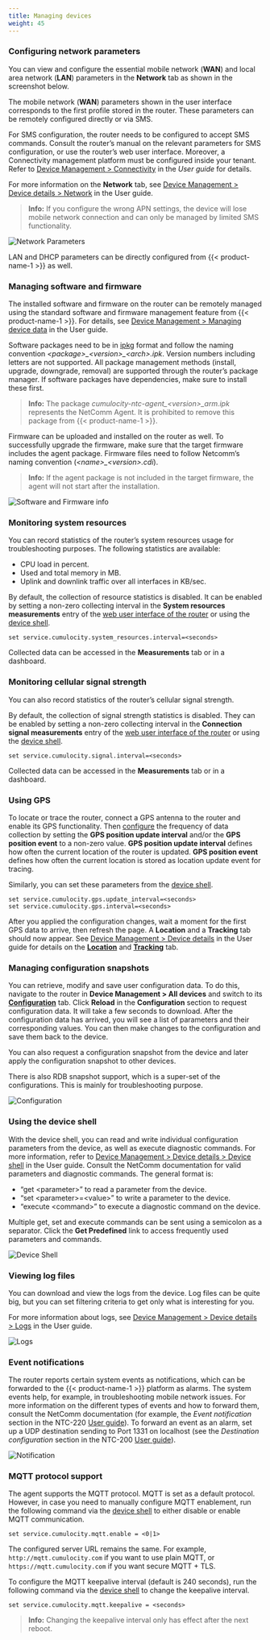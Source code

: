 ```yaml
---
title: Managing devices
weight: 45
---
```


<a name="network"></a>
### Configuring network parameters

You can view and configure the essential mobile network (**WAN**) and local area network (**LAN**) parameters in the **Network** tab as shown in the screenshot below.

The mobile network (**WAN**) parameters shown in the user interface corresponds to the first profile stored in the router. These parameters can be remotely configured directly or via SMS.

For SMS configuration, the router needs to be configured to accept SMS commands. Consult the router’s manual on the relevant parameters for SMS configuration, or use the router’s web user interface. Moreover, a Connectivity management platform must be configured inside your tenant. Refer to [Device Management > Connectivity](/users-guide/device-management/#connectivity) in the *User guide* for details.

For more information on the **Network** tab, see [Device Management > Device details > Network](/users-guide/device-management/#network) in the User guide.

> **Info:** If you configure the wrong APN settings, the device will lose mobile network connection and can only be managed by limited SMS functionality.

![Network Parameters](/images/device-demos/casa-system-router/router-network-info.png)

LAN and DHCP parameters can be directly configured from {{< product-name-1 >}} as well.

<a name="software-and-firmware"></a>
### Managing software and firmware

The installed software and firmware on the router can be remotely managed using the standard software and firmware management feature from {{< product-name-1 >}}. For details, see [Device Management > Managing device data](/users-guide/device-management/#managing-device-data) in the User guide.

Software packages need to be in [ipkg](http://en.wikipedia.org/wiki/Ipkg) format and follow the naming convention *&#60;package&#62;&#95;&#60;version&#62;&#95;&#60;arch&#62;.ipk*. Version numbers including letters are not supported. All package management methods (install, upgrade, downgrade, removal) are supported through the router’s package manager. If software packages have dependencies, make sure to install these first.

> **Info:** The package *cumulocity-ntc-agent&#95;&#60;version&#62;&#95;arm.ipk* represents the NetComm Agent. It is prohibited to remove this package from {{< product-name-1 >}}.

Firmware can be uploaded and installed on the router as well. To successfully upgrade the firmware, make sure that the target firmware includes the agent package. Firmware files need to follow Netcomm’s naming convention (*&#60;name&#62;\_&#60;version&#62;.cdi*).

> **Info:** If the agent package is not included in the target firmware, the agent will not start after the installation.

![Software and Firmware info](/images/device-demos/casa-system-router/router-software-menu.png)

<a name="system-resources"></a>
### Monitoring system resources

You can record statistics of the router’s system resources usage for troubleshooting purposes. The following statistics are available:

* CPU load in percent.
* Used and total memory in MB.
* Uplink and downlink traffic over all interfaces in KB/sec.

By default, the collection of resource statistics is disabled. It can be enabled by setting a non-zero collecting interval in the **System resources measurements** entry of the [web user interface of the router](#configure) or using the [device shell](#device-shell).

```shell
set service.cumulocity.system_resources.interval=<seconds>
```

Collected data can be accessed in the **Measurements** tab or in a dashboard.

<a name="cellular"></a>
### Monitoring cellular signal strength

You can also record statistics of the router’s cellular signal strength.

By default, the collection of signal strength statistics is disabled. They can be enabled by setting a non-zero collecting interval in the **Connection signal measurements** entry of the [web user interface of the router](#configure) or using the [device shell](#device-shell).

```shell
set service.cumulocity.signal.interval=<seconds>
```

Collected data can be accessed in the **Measurements** tab or in a dashboard.

<a name="gps"></a>
### Using GPS

To locate or trace the router, connect a GPS antenna to the router and enable its GPS functionality. Then [configure](#configure) the frequency of data collection by setting the **GPS position update interval** and/or the **GPS position event** to a non-zero value. **GPS position update interval** defines how often the current location of the router is updated. **GPS position event** defines how often the current location is stored as location update event for tracing.

Similarly, you can set these parameters from the [device shell](#device-shell).

```shell
set service.cumulocity.gps.update_interval=<seconds>
set service.cumulocity.gps.interval=<seconds>
```

After you applied the configuration changes, wait a moment for the first GPS data to arrive, then refresh the page. A **Location** and a **Tracking** tab should now appear. See  [Device Management > Device details](/users-guide/device-management/#device-details) in the User guide for details on the  [**Location**](/users-guide/device-management#location) and [**Tracking**](/users-guide/device-management#tracking) tab.

<a name="snapshots"></a>
### Managing configuration snapshots

You can retrieve, modify and save user configuration data. To do this, navigate to the router in  **Device Management > All devices** and switch to its [**Configuration**](/users-guide/device-management/#config) tab. Click **Reload** in the **Configuration** section to request configuration data. It will take a few seconds to download. After the configuration data has arrived, you will see a list of parameters and their corresponding values. You can then make changes to the configuration and save them back to the device.

You can also request a configuration snapshot from the device and later apply the configuration snapshot to other devices.

There is also RDB snapshot support, which is a super-set of the configurations. This is mainly for troubleshooting purpose.

![Configuration](/images/device-demos/casa-system-router/router-relay-configuration-widget.png)

<a name="device-shell"></a>
### Using the device shell

With the device shell, you can read and write individual configuration parameters from the device, as well as execute diagnostic commands. For more information, refer to [Device Management > Device details > Device shell](/users-guide/device-management/#shell) in the User guide. Consult the NetComm documentation for valid parameters and diagnostic commands. The general format is:

* “get &#60;parameter&#62;” to read a parameter from the device.
* “set &#60;parameter&#62;=&#60;value&#62;” to write a parameter to the device.
* “execute &#60;command&#62;” to execute a diagnostic command on the device.

Multiple get, set and execute commands can be sent using a semicolon as a separator.
Click the **Get Predefined** link to access frequently used parameters and commands.

![Device Shell](/images/device-demos/casa-system-router/router-device-shell.png)

<a name="logs"></a>
### Viewing log files

You can download and view the logs from the device. Log files can be quite big, but you can set filtering criteria to get only what is interesting for you.

For more information about logs, see [Device Management > Device details > Logs](/users-guide/device-management/#logs) in the User guide.

![Logs](/images/device-demos/casa-system-router/router-log.png)

<a name="notification"></a>
### Event notifications

The router reports certain system events as notifications, which can be forwarded to the {{< product-name-1 >}} platform as alarms. The system events help, for example, in troubleshooting mobile network issues. For more information on the different types of events and how to forward them, consult the NetComm documentation (for example, the *Event notification* section in the NTC-220 [User guide](https://support.netcommwireless.com/api/Media/Document/f8d82c69-060e-43d2-9a2a-689f018d207c?Product=NTC-220-User-Guide.pdf)). To forward an event as an alarm, set up a UDP destination sending to Port 1331 on localhost (see the *Destination configuration* section in the NTC-200 [User guide](https://support.netcommwireless.com/api/Media/Document/f8d82c69-060e-43d2-9a2a-689f018d207c?Product=NTC-220-User-Guide.pdf)).

![Notification](/images/device-demos/casa-system-router/router-alarms.png)

<a name="mqtt"></a>
### MQTT protocol support

The agent supports the MQTT protocol. MQTT is set as a default protocol. However, in case you need to manually configure MQTT enablement, run the following command via the [device shell](#device-shell) to either disable or enable MQTT communication.

```shell
set service.cumulocity.mqtt.enable = <0|1>
```

The configured server URL remains the same. For example, `http://mqtt.cumulocity.com` if you want to use plain MQTT, or `https://mqtt.cumulocity.com` if you want secure MQTT + TLS.

To configure the MQTT keepalive interval (default is 240 seconds), run the following command via the [device shell](#device-shell) to change the keepalive interval.

```shell
set service.cumulocity.mqtt.keepalive = <seconds>
```

> **Info:** Changing the keepalive interval only has effect after the next reboot.

